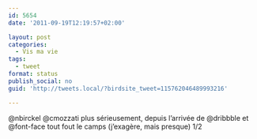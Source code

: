 ```yaml
---
id: 5654
date: '2011-09-19T12:19:57+02:00'

layout: post
categories:
  - Vis ma vie
tags:
  - tweet
format: status
publish_social: no
guid: 'http://tweets.local/?birdsite_tweet=115762046489993216'

---
```


@nbirckel @cmozzati plus sérieusement, depuis l’arrivée de @dribbble et @font-face tout fout le camps (j’exagère, mais presque) 1/2
